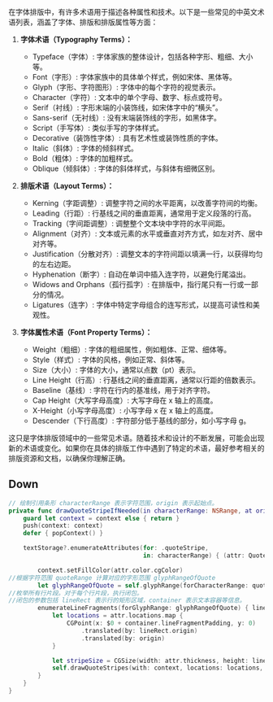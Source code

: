 在字体排版中，有许多术语用于描述各种属性和技术。以下是一些常见的中英文术语列表，涵盖了字体、排版和排版属性等方面：

1. **字体术语（Typography Terms）：**
   - Typeface（字体）: 字体家族的整体设计，包括各种字形、粗细、大小等。
   - Font（字形）: 字体家族中的具体单个样式，例如宋体、黑体等。
   - Glyph（字形、字符图形）: 字体中的每个字符的视觉表示。
   - Character（字符）: 文本中的单个字母、数字、标点或符号。
   - Serif（衬线）: 字形末端的小装饰线，如宋体字中的“横头”。
   - Sans-serif（无衬线）: 没有末端装饰线的字形，如黑体字。
   - Script（手写体）: 类似手写的字体样式。
   - Decorative（装饰性字体）: 具有艺术性或装饰性质的字体。
   - Italic（斜体）: 字体的倾斜样式。
   - Bold（粗体）: 字体的加粗样式。
   - Oblique（倾斜体）: 字体的斜体样式，与斜体有细微区别。

2. **排版术语（Layout Terms）：**
   - Kerning（字距调整）: 调整字符之间的水平距离，以改善字符间的均衡。
   - Leading（行距）: 行基线之间的垂直距离，通常用于定义段落的行高。
   - Tracking（字间距调整）: 调整整个文本块中字符的水平间距。
   - Alignment（对齐）: 文本或元素的水平或垂直对齐方式，如左对齐、居中对齐等。
   - Justification（分散对齐）: 调整文本的字符间距以填满一行，以获得均匀的左右边距。
   - Hyphenation（断字）: 自动在单词中插入连字符，以避免行尾溢出。
   - Widows and Orphans（孤行孤字）: 在排版中，指行尾只有一行或一部分的情况。
   - Ligatures（连字）: 字体中特定字母组合的连写形式，以提高可读性和美观性。

3. **字体属性术语（Font Property Terms）：**
   - Weight（粗细）: 字体的粗细属性，例如粗体、正常、细体等。
   - Style（样式）: 字体的风格，例如正常、斜体等。
   - Size（大小）: 字体的大小，通常以点数（pt）表示。
   - Line Height（行高）: 行基线之间的垂直距离，通常以行距的倍数表示。
   - Baseline（基线）: 字符在行内的基准线，用于对齐字符。
   - Cap Height（大写字母高度）: 大写字母在 x 轴上的高度。
   - X-Height（小写字母高度）: 小写字母 x 在 x 轴上的高度。
   - Descender（下行高度）: 字符部分低于基线的部分，如小写字母 g。

这只是字体排版领域中的一些常见术语。随着技术和设计的不断发展，可能会出现新的术语或变化。如果你在具体的排版工作中遇到了特定的术语，最好参考相关的排版资源和文档，以确保你理解正确。

## Down

```swift
// 绘制引用条形 characterRange 表示字符范围，origin 表示起始点。
private func drawQuoteStripeIfNeeded(in characterRange: NSRange, at origin: CGPoint) {
    guard let context = context else { return }
    push(context: context)
    defer { popContext() }

    textStorage?.enumerateAttributes(for: .quoteStripe,
                                     in: characterRange) { (attr: QuoteStripeAttribute, quoteRange) in

        context.setFillColor(attr.color.cgColor)
//根据字符范围 quoteRange 计算对应的字形范围 glyphRangeOfQuote
        let glyphRangeOfQuote = self.glyphRange(forCharacterRange: quoteRange, actualCharacterRange: nil)
//枚举所有行片段。对于每个行片段，执行闭包。
//闭包的参数包括 lineRect 表示行的矩形区域，container 表示文本容器等信息。
        enumerateLineFragments(forGlyphRange: glyphRangeOfQuote) { lineRect, _, container, _, _ in
            let locations = attr.locations.map {
                CGPoint(x: $0 + container.lineFragmentPadding, y: 0)
                    .translated(by: lineRect.origin)
                    .translated(by: origin)
            }

            let stripeSize = CGSize(width: attr.thickness, height: lineRect.height)
            self.drawQuoteStripes(with: context, locations: locations, size: stripeSize)
        }
    }
}
```

